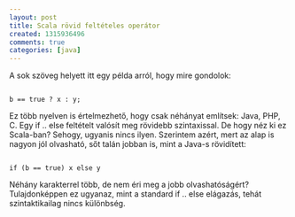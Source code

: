 ```yaml
---
layout: post
title: Scala rövid feltételes operátor
created: 1315936496
comments: true
categories: [java]
---
```

A sok szöveg helyett itt egy példa arról, hogy mire gondolok:

<code>
b == true ? x : y;
</code>

Ez több nyelven is értelmezhető, hogy csak néhányat említsek: Java, PHP, C. Egy if .. else feltételt valósít meg rövidebb szintaxissal. De hogy néz ki ez Scala-ban? Sehogy, ugyanis nincs ilyen. Szerintem azért, mert az alap is nagyon jól olvasható, sőt talán jobban is, mint a Java-s rövidített:

<code>
if (b == true) x else y
</code>

Néhány karakterrel több, de nem éri meg a jobb olvashatóságért? Tulajdonképpen ez ugyanaz, mint a standard if .. else elágazás, tehát szintaktikailag nincs különbség.
